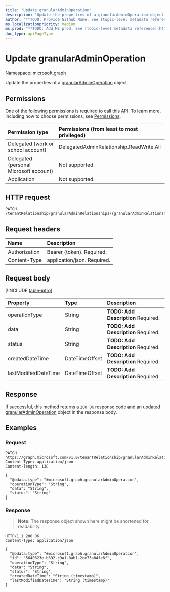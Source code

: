 ```yaml
---
title: "Update granularAdminOperation"
description: "Update the properties of a granularAdminOperation object."
author: "**TODO: Provide Github Name. See [topic-level metadata reference](https://msgo.azurewebsites.net/add/document/guidelines/metadata.html#topic-level-metadata)**"
ms.localizationpriority: medium
ms.prod: "**TODO: Add MS prod. See [topic-level metadata reference](https://msgo.azurewebsites.net/add/document/guidelines/metadata.html#topic-level-metadata)**"
doc_type: apiPageType
---
```


# Update granularAdminOperation
Namespace: microsoft.graph



Update the properties of a [granularAdminOperation](../resources/granularadminoperation.md) object.

## Permissions
One of the following permissions is required to call this API. To learn more, including how to choose permissions, see [Permissions](/graph/permissions-reference).

|Permission type|Permissions (from least to most privileged)|
|:---|:---|
|Delegated (work or school account)| DelegatedAdminRelationship.ReadWrite.All |
|Delegated (personal Microsoft account)| Not supported. |
|Application| Not supported. |

## HTTP request

<!-- {
  "blockType": "ignored"
}
-->
``` http
PATCH /tenantRelationship/granularAdminRelationships/{granularAdminRelationshipId}/operations/{granularAdminOperationId}
```

## Request headers
|Name|Description|
|:---|:---|
|Authorization|Bearer {token}. Required.|
|Content-Type|application/json. Required.|

## Request body
[!INCLUDE [table-intro](../../includes/update-property-table-intro.md)]


|Property|Type|Description|
|:---|:---|:---|
|operationType|String|**TODO: Add Description** Required.|
|data|String|**TODO: Add Description** Required.|
|status|String|**TODO: Add Description** Required.|
|createdDateTime|DateTimeOffset|**TODO: Add Description** Required.|
|lastModifiedDateTime|DateTimeOffset|**TODO: Add Description** Required.|



## Response

If successful, this method returns a `200 OK` response code and an updated [granularAdminOperation](../resources/granularadminoperation.md) object in the response body.

## Examples

### Request
<!-- {
  "blockType": "request",
  "name": "update_granularadminoperation"
}
-->
``` http
PATCH https://graph.microsoft.com/v1.0/tenantRelationship/granularAdminRelationships/{granularAdminRelationshipId}/operations/{granularAdminOperationId}
Content-Type: application/json
Content-length: 138

{
  "@odata.type": "#microsoft.graph.granularAdminOperation",
  "operationType": "String",
  "data": "String",
  "status": "String"
}
```


### Response
>**Note:** The response object shown here might be shortened for readability.
<!-- {
  "blockType": "response",
  "truncated": true
}
-->
``` http
HTTP/1.1 200 OK
Content-Type: application/json

{
  "@odata.type": "#microsoft.graph.granularAdminOperation",
  "id": "5640623e-b692-c9a1-8ab1-2ce73a84fe6f",
  "operationType": "String",
  "data": "String",
  "status": "String",
  "createdDateTime": "String (timestamp)",
  "lastModifiedDateTime": "String (timestamp)"
}
```

